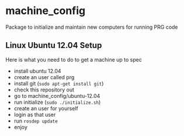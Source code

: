 machine_config
==============

Package to initialize and maintain new computers for running PRG
code

Linux Ubuntu 12.04 Setup
------------------------

Here is what you need to do to get a machine up to spec

- install ubuntu 12.04 
- create an user called prg
- install git (`sudo apt-get install git`)
- check this repository out
- go to machine_config/ubuntu-12.04
- run initialize (`sudo ./initialize.sh`)
- create an user for yourself
- login as that user
- run `rosdep update`
- enjoy

